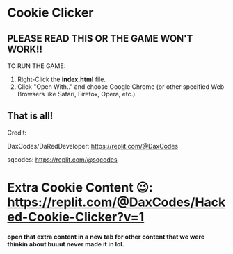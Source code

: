# Cookie Clicker
## **PLEASE READ THIS OR THE GAME WON'T WORK!!**

TO RUN THE GAME:

1. Right-Click the **index.html** file.
2. Click "Open With.." and choose Google Chrome (or other specified Web Browsers like Safari, Firefox, Opera, etc.)


That is all!
--------------------------------------------------


Credit:

DaxCodes/DaRedDeveloper: https://replit.com/@DaxCodes

sqcodes: https://replit.com/@sqcodes

# Extra Cookie Content 😉: https://replit.com/@DaxCodes/Hacked-Cookie-Clicker?v=1

#### open that extra content in a new tab for other content that we were thinkin about buuut never made it in lol.

